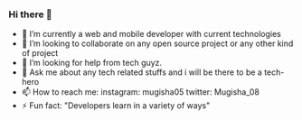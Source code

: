 ### Hi there 👋



- 🔭 I’m currently a web and mobile developer with current technologies
- 👯 I’m looking to collaborate on any open source project or any other kind of project
- 🤔 I’m looking for help from tech guyz.
- 💬 Ask me about any tech related stuffs and i will be there to be a tech-hero
- 📫 How to reach me: instagram: mugisha05 twitter: Mugisha_08
- ⚡ Fun fact:  "Developers learn in a variety of ways"

